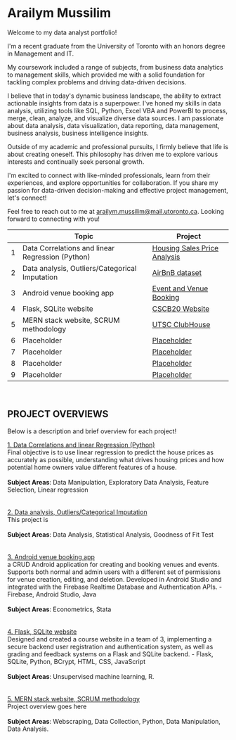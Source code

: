 # Arailym Mussilim
Welcome to my data analyst portfolio!

I'm a recent graduate from the University of Toronto with an honors degree in Management and IT.  

My coursework included a range of subjects, from business data analytics to management skills, which provided me with a solid foundation for tackling complex problems and driving data-driven decisions.  
  
I believe that in today's dynamic business landscape, the ability to extract actionable insights from data is a superpower. I've honed my skills in data analysis, utilizing tools like SQL, Python, Excel VBA and PowerBI to process, merge, clean, analyze, and visualize diverse data sources. I am passionate about data analysis, data visualization, data reporting, data management, business analysis, business intelligence insights.  
  
Outside of my academic and professional pursuits, I firmly believe that life is about creating oneself. This philosophy has driven me to explore various interests and continually seek personal growth.  
  
I'm excited to connect with like-minded professionals, learn from their experiences, and explore opportunities for collaboration. If you share my passion for data-driven decision-making and effective project management, let's connect!  
  
Feel free to reach out to me at [arailym.mussilim@mail.utoronto.ca](mailto:arailym.mussilim@mail.utoronto.ca). Looking forward to connecting with you!


|        | Topic        | Project           |
| ------------- |-------------|-------------|
|1| Data Correlations and linear Regression (Python)    | [Housing Sales Price Analysis](https://arai-mn.github.io/DataCorrelations-LinearRegression/) |
|2| Data analysis, Outliers/Categorical Imputation      | [AirBnB dataset](https://arai-mn.github.io/AirBnB-dataAnalysis/) |
|3| Android venue booking app      | [Event and Venue Booking](https://arai-mn.github.io/CSCB07_venuebookingapp_Android/) |
|4| Flask, SQLite website      | [CSCB20 Website](https://arai-mn.github.io/cscb20/) |
|5| MERN stack website, SCRUM methodology      | [UTSC ClubHouse](https://arai-mn.github.io/cscb20/) |
|6| Placeholder      | [Placeholder](https://arai-mn.github.io/cscb20/) |
|7| Placeholder      | [Placeholder](https://arai-mn.github.io/cscb20/) |
|8| Placeholder      | [Placeholder](https://arai-mn.github.io/cscb20/) |
|9| Placeholder      | [Placeholder](https://arai-mn.github.io/cscb20/) |

<br />

## PROJECT OVERVIEWS
Below is a description and brief overview for each project!

[1. Data Correlations and linear Regression (Python)](https://arai-mn.github.io/DataCorrelations-LinearRegression/)<br />
Final objective is to use linear regression to predict the house prices as accurately as possible, understanding what drives housing prices and how potential home owners value different features of a house. <br />
<br />
**Subject Areas**: Data Manipulation, Exploratory Data Analysis, Feature Selection, Linear regression <br />
<br />
<br />
[2. Data analysis, Outliers/Categorical Imputation ](https://arai-mn.github.io/AirBnB-dataAnalysis/)<br />
This project is  <br />
<br />
**Subject Areas**:  Data Analysis, Statistical Analysis, Goodness of Fit Test <br />
<br />
<br />
[3. Android venue booking app](https://arai-mn.github.io/CSCB07_venuebookingapp_Android/)<br />
a CRUD Android application for creating and booking venues and events. Supports both normal and admin users with a different set of permissions for venue creation, editing, and deletion. Developed in Android Studio and integrated with the Firebase Realtime Database and Authentication APIs. - Firebase, Android Studio, Java <br />
<br />
**Subject Areas**: Econometrics, Stata <br />
<br />
<br />
[4. Flask, SQLite website ](https://arai-mn.github.io/cscb20/)<br />
Designed and created a course website in a team of 3, implementing a secure backend user registration and authentication system, as well as grading and feedback systems on a Flask and SQLite backend. - Flask, SQLite, Python, BCrypt, HTML, CSS, JavaScript <br />
<br />
**Subject Areas**:  Unsupervised machine learning, R. <br />
<br />
<br />
[5. MERN stack website, SCRUM methodology](https://arai-mn.github.io/cscb20/)<br />
Project overview goes here <br />
<br />
**Subject Areas**: Webscraping, Data Collection, Python, Data Manipulation, Data Analysis. <br />
<br />
<br />

